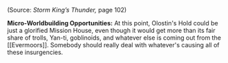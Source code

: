 

(Source: *Storm King’s Thunder,* page 102)

**Micro-Worldbuilding Opportunities:** At this point, Olostin's Hold could be just a glorified Mission House, even though it would get more than its fair share of trolls, Yan-ti, goblinoids, and whatever else is coming out from the [[Evermoors]]. Somebody should really deal with whatever's causing all of these insurgencies.
